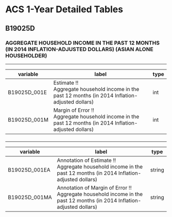 # ACS 1-Year Detailed Tables

## B19025D

### AGGREGATE HOUSEHOLD INCOME IN THE PAST 12 MONTHS (IN 2014 INFLATION-ADJUSTED DOLLARS) (ASIAN ALONE HOUSEHOLDER)

___

| variable | label | type |
| ----- | ----- | ----- |
| B19025D_001E | Estimate !!<br>Aggregate household income in the past 12 months (in 2014 Inflation-adjusted dollars) | int |
| B19025D_001M | Margin of Error !!<br>Aggregate household income in the past 12 months (in 2014 Inflation-adjusted dollars) | int |
### 

___

| variable | label | type |
| ----- | ----- | ----- |
| B19025D_001EA | Annotation of Estimate !!<br>Aggregate household income in the past 12 months (in 2014 Inflation-adjusted dollars) | string |
| B19025D_001MA | Annotation of Margin of Error !!<br>Aggregate household income in the past 12 months (in 2014 Inflation-adjusted dollars) | string |

